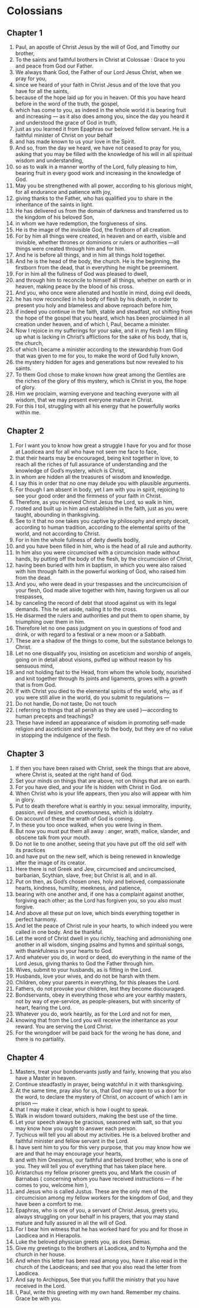 # Colossians

## Chapter 1

1. Paul, an apostle of Christ Jesus by the will of God, and Timothy our brother,
2. To the saints and faithful brothers in Christ at Colossae : Grace to you and peace from God our Father.
3. We always thank God, the Father of our Lord Jesus Christ, when we pray for you,
4. since we heard of your faith in Christ Jesus and of the love that you have for all the saints,
5. because of the hope laid up for you in heaven. Of this you have heard before in the word of the truth, the gospel,
6. which has come to you, as indeed in the whole world it is bearing fruit and increasing — as it also does among you, since the day you heard it and understood the grace of God in truth,
7. just as you learned it from Epaphras our beloved fellow servant. He is a faithful minister of Christ on your behalf
8. and has made known to us your love in the Spirit.
9. And so, from the day we heard, we have not ceased to pray for you, asking that you may be filled with the knowledge of his will in all spiritual wisdom and understanding,
10. so as to walk in a manner worthy of the Lord, fully pleasing to him, bearing fruit in every good work and increasing in the knowledge of God.
11. May you be strengthened with all power, according to his glorious might, for all endurance and patience with joy,
12. giving thanks to the Father, who has qualified you to share in the inheritance of the saints in light.
13. He has delivered us from the domain of darkness and transferred us to the kingdom of his beloved Son,
14. in whom we have redemption, the forgiveness of sins.
15. He is the image of the invisible God, the firstborn of all creation.
16. For by him all things were created, in heaven and on earth, visible and invisible, whether thrones or dominions or rulers or authorities —all things were created through him and for him.
17. And he is before all things, and in him all things hold together.
18. And he is the head of the body, the church. He is the beginning, the firstborn from the dead, that in everything he might be preeminent.
19. For in him all the fullness of God was pleased to dwell,
20. and through him to reconcile to himself all things, whether on earth or in heaven, making peace by the blood of his cross.
21. And you, who once were alienated and hostile in mind, doing evil deeds,
22. he has now reconciled in his body of flesh by his death, in order to present you holy and blameless and above reproach before him,
23. if indeed you continue in the faith, stable and steadfast, not shifting from the hope of the gospel that you heard, which has been proclaimed in all creation under heaven, and of which I, Paul, became a minister.
24. Now I rejoice in my sufferings for your sake, and in my flesh I am filling up what is lacking in Christ’s afflictions for the sake of his body, that is, the church,
25. of which I became a minister according to the stewardship from God that was given to me for you, to make the word of God fully known,
26. the mystery hidden for ages and generations but now revealed to his saints.
27. To them God chose to make known how great among the Gentiles are the riches of the glory of this mystery, which is Christ in you, the hope of glory.
28. Him we proclaim, warning everyone and teaching everyone with all wisdom, that we may present everyone mature in Christ.
29. For this I toil, struggling with all his energy that he powerfully works within me.

## Chapter 2

1. For I want you to know how great a struggle I have for you and for those at Laodicea and for all who have not seen me face to face,
2. that their hearts may be encouraged, being knit together in love, to reach all the riches of full assurance of understanding and the knowledge of God’s mystery, which is Christ,
3. in whom are hidden all the treasures of wisdom and knowledge.
4. I say this in order that no one may delude you with plausible arguments.
5. For though I am absent in body, yet I am with you in spirit, rejoicing to see your good order and the firmness of your faith in Christ.
6. Therefore, as you received Christ Jesus the Lord, so walk in him,
7. rooted and built up in him and established in the faith, just as you were taught, abounding in thanksgiving.
8. See to it that no one takes you captive by philosophy and empty deceit, according to human tradition, according to the elemental spirits of the world, and not according to Christ.
9. For in him the whole fullness of deity dwells bodily,
10. and you have been filled in him, who is the head of all rule and authority.
11. In him also you were circumcised with a circumcision made without hands, by putting off the body of the flesh, by the circumcision of Christ,
12. having been buried with him in baptism, in which you were also raised with him through faith in the powerful working of God, who raised him from the dead.
13. And you, who were dead in your trespasses and the uncircumcision of your flesh, God made alive together with him, having forgiven us all our trespasses,
14. by canceling the record of debt that stood against us with its legal demands. This he set aside, nailing it to the cross.
15. He disarmed the rulers and authorities and put them to open shame, by triumphing over them in him.
16. Therefore let no one pass judgment on you in questions of food and drink, or with regard to a festival or a new moon or a Sabbath.
17. These are a shadow of the things to come, but the substance belongs to Christ.
18. Let no one disqualify you, insisting on asceticism and worship of angels, going on in detail about visions, puffed up without reason by his sensuous mind,
19. and not holding fast to the Head, from whom the whole body, nourished and knit together through its joints and ligaments, grows with a growth that is from God.
20. If with Christ you died to the elemental spirits of the world, why, as if you were still alive in the world, do you submit to regulations —
21. Do not handle, Do not taste, Do not touch
22. ( referring to things that all perish as they are used )—according to human precepts and teachings?
23. These have indeed an appearance of wisdom in promoting self-made religion and asceticism and severity to the body, but they are of no value in stopping the indulgence of the flesh.

## Chapter 3

1. If then you have been raised with Christ, seek the things that are above, where Christ is, seated at the right hand of God.
2. Set your minds on things that are above, not on things that are on earth.
3. For you have died, and your life is hidden with Christ in God.
4. When Christ who is your life appears, then you also will appear with him in glory.
5. Put to death therefore what is earthly in you: sexual immorality, impurity, passion, evil desire, and covetousness, which is idolatry.
6. On account of these the wrath of God is coming.
7. In these you too once walked, when you were living in them.
8. But now you must put them all away : anger, wrath, malice, slander, and obscene talk from your mouth.
9. Do not lie to one another, seeing that you have put off the old self with its practices
10. and have put on the new self, which is being renewed in knowledge after the image of its creator.
11. Here there is not Greek and Jew, circumcised and uncircumcised, barbarian, Scythian, slave, free; but Christ is all, and in all.
12. Put on then, as God’s chosen ones, holy and beloved, compassionate hearts, kindness, humility, meekness, and patience,
13. bearing with one another and, if one has a complaint against another, forgiving each other; as the Lord has forgiven you, so you also must forgive.
14. And above all these put on love, which binds everything together in perfect harmony.
15. And let the peace of Christ rule in your hearts, to which indeed you were called in one body. And be thankful.
16. Let the word of Christ dwell in you richly, teaching and admonishing one another in all wisdom, singing psalms and hymns and spiritual songs, with thankfulness in your hearts to God.
17. And whatever you do, in word or deed, do everything in the name of the Lord Jesus, giving thanks to God the Father through him.
18. Wives, submit to your husbands, as is fitting in the Lord.
19. Husbands, love your wives, and do not be harsh with them.
20. Children, obey your parents in everything, for this pleases the Lord.
21. Fathers, do not provoke your children, lest they become discouraged.
22. Bondservants, obey in everything those who are your earthly masters, not by way of eye-service, as people-pleasers, but with sincerity of heart, fearing the Lord.
23. Whatever you do, work heartily, as for the Lord and not for men,
24. knowing that from the Lord you will receive the inheritance as your reward. You are serving the Lord Christ.
25. For the wrongdoer will be paid back for the wrong he has done, and there is no partiality.

## Chapter 4

1. Masters, treat your bondservants justly and fairly, knowing that you also have a Master in heaven.
2. Continue steadfastly in prayer, being watchful in it with thanksgiving.
3. At the same time, pray also for us, that God may open to us a door for the word, to declare the mystery of Christ, on account of which I am in prison —
4. that I may make it clear, which is how I ought to speak.
5. Walk in wisdom toward outsiders, making the best use of the time.
6. Let your speech always be gracious, seasoned with salt, so that you may know how you ought to answer each person.
7. Tychicus will tell you all about my activities. He is a beloved brother and faithful minister and fellow servant in the Lord.
8. I have sent him to you for this very purpose, that you may know how we are and that he may encourage your hearts,
9. and with him Onesimus, our faithful and beloved brother, who is one of you. They will tell you of everything that has taken place here.
10. Aristarchus my fellow prisoner greets you, and Mark the cousin of Barnabas ( concerning whom you have received instructions — if he comes to you, welcome him ),
11. and Jesus who is called Justus. These are the only men of the circumcision among my fellow workers for the kingdom of God, and they have been a comfort to me.
12. Epaphras, who is one of you, a servant of Christ Jesus, greets you, always struggling on your behalf in his prayers, that you may stand mature and fully assured in all the will of God.
13. For I bear him witness that he has worked hard for you and for those in Laodicea and in Hierapolis.
14. Luke the beloved physician greets you, as does Demas.
15. Give my greetings to the brothers at Laodicea, and to Nympha and the church in her house.
16. And when this letter has been read among you, have it also read in the church of the Laodiceans; and see that you also read the letter from Laodicea.
17. And say to Archippus, See that you fulfill the ministry that you have received in the Lord.
18. I, Paul, write this greeting with my own hand. Remember my chains. Grace be with you.

